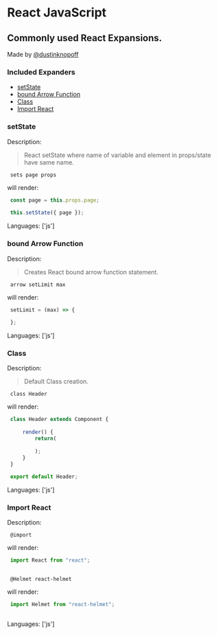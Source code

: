 # React JavaScript

## Commonly used React Expansions.

Made by [@dustinknopoff](https://dustinknopoff.me)


### Included Expanders

- [setState](#setstate)
- [bound Arrow Function](#bound-arrow-function)
- [Class](#class)
- [Import React](#import-react)

### setState

Description:

> React setState where name of variable and element in props/state have same name.

` sets page props`

will render:


```js
 const page = this.props.page;
 
 this.setState({ page });
```

Languages: ['js']



### bound Arrow Function

Description:

> Creates React bound arrow function statement.

` arrow setLimit max`

will render:


```js
 setLimit = (max) => {
     
 };
```

Languages: ['js']



### Class

Description:

> Default Class creation.

` class Header`

will render:


```js
 class Header extends Component {
     
     render() {
         return(
             
         );
     }
 }
 
 export default Header;
```

Languages: ['js']



### Import React

Description:

` @import`

will render:


```js
 import React from "react";
 
```

` @Helmet react-helmet`

will render:


```js
 import Helmet from "react-helmet";
 
```

Languages: ['js']



